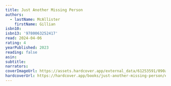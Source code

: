 ```yaml
---
title: Just Another Missing Person
authors:
  - lastName: McAllister
    firstName: Gillian
isbn10:
isbn13: '9780063252417'
read: 2024-04-06
rating: 4
yearPublished: 2023
reading: false
asin:
subtitle:
narrators:
coverImageUrl: https://assets.hardcover.app/external_data/61253591/090ab02d10b27da6df49857758e4c31692854950.jpeg
hardcoverUrl: https://hardcover.app/books/just-another-missing-person/editions/31497066
---
```

